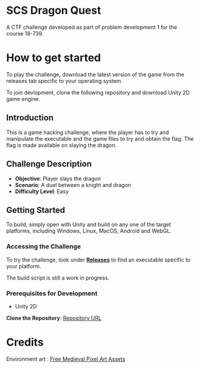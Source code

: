 # SCS Dragon Quest
A CTF challenge developed as part of problem development 1 for the course 18-739.

# How to get started
To play the challenge, download the latest version of the game from the releases tab specific to your operating system. 

To join devlopment, clone the following repository and download Unity 2D game engine.

## Introduction

This is a game hacking challenge, where the player has to try and manipulate the executable and the game files to try and obtain the flag. The flag is made available on slaying the dragon.

## Challenge Description

- **Objective**: Player slays the dragon
- **Scenario**: A duel between a knight and dragon
- **Difficulty Level**: Easy

## Getting Started

To build, simply open with Unity and build on any one of the target platforms, including Windows, Linux, MacOS, Android and WebGL.


### Accessing the Challenge

To try the challenge, look under [**Releases**](https://github.com/Mr-DJ/scsdragonquest/releases) to find an executable specific to your platform.

The build script is still a work in progress.

### Prerequisites for Development

- Unity 2D

**Clone the Repository**:
[Repository URL](https://github.com/Mr-DJ/scsdragonquest)
# Credits
Environment art : [Free Medieval Pixel Art Assets](https://assetstore.unity.com/packages/package/130131)
